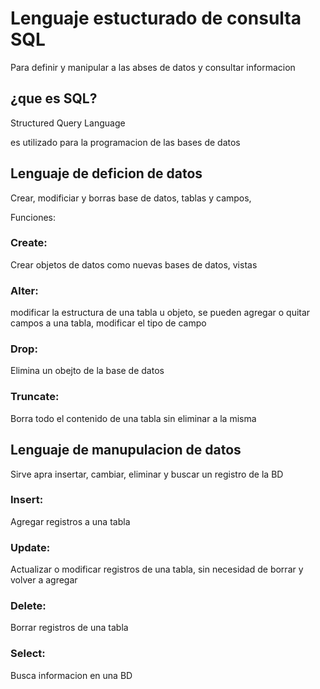 # Lenguaje estucturado de consulta SQL

Para definir y manipular a las abses de datos y consultar informacion

## ¿que es SQL?

Structured Query Language

es utilizado para la programacion de las bases de datos

## Lenguaje de deficion de datos 
Crear, modificiar y borras base de datos, tablas y campos,

Funciones:

### Create:
Crear objetos de datos como nuevas bases de datos, vistas

### Alter:
modificar la estructura de una tabla u objeto, se pueden agregar o quitar campos  a una tabla, modificar el tipo de campo

### Drop:
Elimina un obejto de la base de datos

### Truncate:

Borra todo el contenido de una tabla sin eliminar a la misma

## Lenguaje de manupulacion de datos
Sirve apra insertar, cambiar, eliminar y buscar un registro de la BD

### Insert:
Agregar registros a una tabla

### Update:
Actualizar o modificar registros de una tabla, sin necesidad de borrar y volver a agregar

### Delete:
Borrar registros de una tabla

### Select:
Busca informacion en una BD
